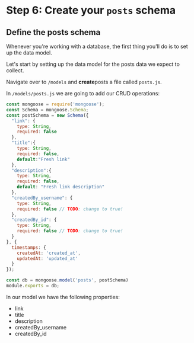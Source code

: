 # Step 6: Create your `posts` schema

## Define the posts schema

Whenever you're working with a database, the first thing you'll do is to set up the data model. 

Let's start by setting up the data model for the posts data we expect to collect.

Navigate over to `/models` and **create**posts a file called `posts.js`. 

In `/models/posts.js` we are going to add our CRUD operations:

```js
const mongoose = require('mongoose');
const Schema = mongoose.Schema;
const postSchema = new Schema({
  "link": {
    type: String,
    required: false
  },
  "title":{
    type: String,
    required: false,
    default:"Fresh link"
  },
  "description":{
    type: String,
    required: false,
    default: "Fresh link description"
  },
  "createdBy_username": {
    type: String,
    required: false // TODO: change to true!
  },
  "createdBy_id": {
    type: String,
    required: false // TODO: change to true!
  }
}, {
  timestamps: {
    createdAt: 'created_at',
    updatedAt: 'updated_at'
  }
});

const db = mongoose.model('posts', postSchema)
module.exports = db;

```

In our model we have the following properties:
* link
* title
* description
* createdBy_username
* createdBy_id

